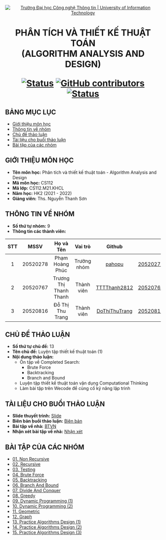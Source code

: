 <!-- Banner -->
<p align="center">
  <a href="https://www.uit.edu.vn/" title="Trường Đại học Công nghệ Thông tin" style="border: none;">
    <img src="https://i.imgur.com/WmMnSRt.png" alt="Trường Đại học Công nghệ Thông tin | University of Information Technology">
  </a>
</p>

<h1 align="center"><b>PHÂN TÍCH VÀ THIẾT KẾ THUẬT TOÁN<br>(ALGORITHM ANALYSIS AND DESIGN)</b></h>

[![Status](https://img.shields.io/badge/status-working-brightgreen?style=flat-square)](https://github.com/DoThiThuTrang/CS112.M21.KHCL)
[![GitHub contributors](https://img.shields.io/github/contributors/DoThiThuTrang/CS112.M21.KHCL?style=flat-square)](https://github.com/DoThiThuTrang/CS112.M21.KHCL/graphs/contributors)
[![Status](https://img.shields.io/badge/language-python-green?style=flat-square)](https://github.com/DoThiThuTrang/CS112.M21.KHCL)

## BẢNG MỤC LỤC
* [Giới thiệu môn học](#giới-thiệu-môn-học)
* [Thông tin về nhóm](#thông-tin-về-nhóm)
* [Chủ đề thảo luận](#chủ-đề-thảo-luận)
* [Tài liệu cho buổi thảo luận](#tài-liệu-cho-buổi-thảo-luận)
* [Bài tập của các nhóm](#bài-tập-của-các-nhóm)

## GIỚI THIỆU MÔN HỌC
* **Tên môn học:** Phân tích và thiết kế thuật toán - Algorithm Analysis and Design
* **Mã môn học:** CS112
* **Mã lớp:** CS112.M21.KHCL
* **Năm học:** HK2 (2021 - 2022)
* **Giảng viên:** Ths. Nguyễn Thanh Sơn

## THÔNG TIN VỀ NHÓM
* **Số thứ tự nhóm:** 9
* **Thông tin các thành viên:**

| STT    | MSSV          | Họ và Tên                |Vai trò    | Github                                          | Email                   |
| :----: |:-------------:| :-----------------------:|:---------:|:-----------------------------------------------:|:-------------------------:
| 1      | 20520278      | Phạm Hoàng Phúc          |Trưởng nhóm|[pahopu](https://github.com/pahopu)              |20520278@gm.uit.edu.vn   |
| 2      | 20520767      | Trương Thị Thanh Thanh   |Thành viên |[TTTThanh2812](https://github.com/TTTThanh2812)  |20520767@gm.uit.edu.vn   |
| 3      | 20520816      | Đỗ Thị Thu Trang         |Thành viên |[DoThiThuTrang](https://github.com/DoThiThuTrang)|20520816@gm.uit.edu.vn   |

## CHỦ ĐỀ THẢO LUẬN
* **Số thứ tự chủ đề:** 13
* **Tên chủ đề:** Luyện tập thiết kế thuật toán (1)
* **Nội dung thảo luận:**
  - Ôn tập về Completed Search:
    + Brute Force 
    + Backtracking
    + Branch and Bound
  - Luyện tập thiết kế thuật toán vận dụng Computational Thinking
  - Làm bài tập trên Wecode để củng cố kỹ năng lập trình

## TÀI LIỆU CHO BUỔI THẢO LUẬN
* **Slide thuyết trình:** [Slide](https://uithcm-my.sharepoint.com/:p:/g/personal/20520767_ms_uit_edu_vn/EftIC1nL7TtOjV4Mt4GIQr8Bj4cfgWOCOQAdagGzbqZmFQ?e=GXcVyI)
* **Biên bản buổi thảo luận:** [Biên bản](https://docs.google.com/spreadsheets/d/1MogPvF8qw6ul9PBhjmfiZYW9FHCuOUm5FQ1d90WTVKc/edit#gid=843863149)
* **Bài tập về nhà:** [BTVN](https://khmt.uit.edu.vn/wecode/sonnt/assignment/170/278)
* **Nhận xét bài tập về nhà:** [Nhận xét](https://uithcm-my.sharepoint.com/:w:/g/personal/20520278_ms_uit_edu_vn/ESpLUIjwMcVLuw_4UE0i8PMBHo4SJ_oB77GSmNcPPG4zvg?e=rYMBpJ)

## BÀI TẬP CỦA CÁC NHÓM
* [01. Non Recursive](https://github.com/DoThiThuTrang/CS112.M21.KHCL/tree/main/BTVN%20c%E1%BB%A7a%20c%C3%A1c%20nh%C3%B3m/Ch%E1%BB%A7%20%C4%91%E1%BB%81%2001%20-%20Non%20Recursive)
* [02. Recursive](https://github.com/DoThiThuTrang/CS112.M21.KHCL/tree/main/BTVN%20c%E1%BB%A7a%20c%C3%A1c%20nh%C3%B3m/Ch%E1%BB%A7%20%C4%91%E1%BB%81%2002%20-%20Recursive)
* [03. Testing](https://github.com/DoThiThuTrang/CS112.M21.KHCL/tree/main/BTVN%20c%E1%BB%A7a%20c%C3%A1c%20nh%C3%B3m/Ch%E1%BB%A7%20%C4%91%E1%BB%81%2003%20-%20Testing)
* [04. Brute Force](https://github.com/DoThiThuTrang/CS112.M21.KHCL/tree/main/BTVN%20c%E1%BB%A7a%20c%C3%A1c%20nh%C3%B3m/Ch%E1%BB%A7%20%C4%91%E1%BB%81%2004%20-%20Brute%20Force)
* [05. Backtracking](https://github.com/DoThiThuTrang/CS112.M21.KHCL/tree/main/BTVN%20c%E1%BB%A7a%20c%C3%A1c%20nh%C3%B3m/Ch%E1%BB%A7%20%C4%91%E1%BB%81%2005%20-%20Backtracking)
* [06. Branch And Bound](https://github.com/DoThiThuTrang/CS112.M21.KHCL/tree/main/BTVN%20c%E1%BB%A7a%20c%C3%A1c%20nh%C3%B3m/Ch%E1%BB%A7%20%C4%91%E1%BB%81%2006%20-%20Branch%20And%20Bound)
* [07. Divide And Conquer](https://github.com/DoThiThuTrang/CS112.M21.KHCL/tree/main/BTVN%20c%E1%BB%A7a%20c%C3%A1c%20nh%C3%B3m/Ch%E1%BB%A7%20%C4%91%E1%BB%81%2007%20-%20Divide%20And%20Conquer)
* [08. Greedy](https://github.com/DoThiThuTrang/CS112.M21.KHCL/tree/main/BTVN%20c%E1%BB%A7a%20c%C3%A1c%20nh%C3%B3m/Ch%E1%BB%A7%20%C4%91%E1%BB%81%2008%20-%20Greedy)
* [09. Dynamic Programming (1)](https://github.com/DoThiThuTrang/CS112.M21.KHCL/tree/main/BTVN%20c%E1%BB%A7a%20c%C3%A1c%20nh%C3%B3m/Ch%E1%BB%A7%20%C4%91%E1%BB%81%2009%20-%20Dynamic%20Programming%20(1))
* [10. Dynamic Programming (2)](https://github.com/DoThiThuTrang/CS112.M21.KHCL/tree/main/BTVN%20c%E1%BB%A7a%20c%C3%A1c%20nh%C3%B3m/Ch%E1%BB%A7%20%C4%91%E1%BB%81%2010%20-%20Dynamic%20Programming%20(2))
* [11. Geometric](https://github.com/DoThiThuTrang/CS112.M21.KHCL/tree/main/BTVN%20c%E1%BB%A7a%20c%C3%A1c%20nh%C3%B3m/Ch%E1%BB%A7%20%C4%91%E1%BB%81%2011%20-%20Geometric)
* [12. Graph](https://github.com/DoThiThuTrang/CS112.M21.KHCL/tree/main/BTVN%20c%E1%BB%A7a%20c%C3%A1c%20nh%C3%B3m/Ch%E1%BB%A7%20%C4%91%E1%BB%81%2012%20-%20Graph)
* [13. Practice Algorithms Design (1)](#tài-liệu-cho-buổi-thảo-luận)
* [14. Practice Algorithms Design (2)](https://github.com/DoThiThuTrang/CS112.M21.KHCL/tree/main/BTVN%20c%E1%BB%A7a%20c%C3%A1c%20nh%C3%B3m/Ch%E1%BB%A7%20%C4%91%E1%BB%81%2014%20-%20Practice%20Algorithms%20Design%20(2))
* [15. Practice Algorithms Design (3)](https://github.com/DoThiThuTrang/CS112.M21.KHCL/tree/main/BTVN%20c%E1%BB%A7a%20c%C3%A1c%20nh%C3%B3m/Ch%E1%BB%A7%20%C4%91%E1%BB%81%2015%20-%20Practice%20Algorithms%20Design%20(3))
